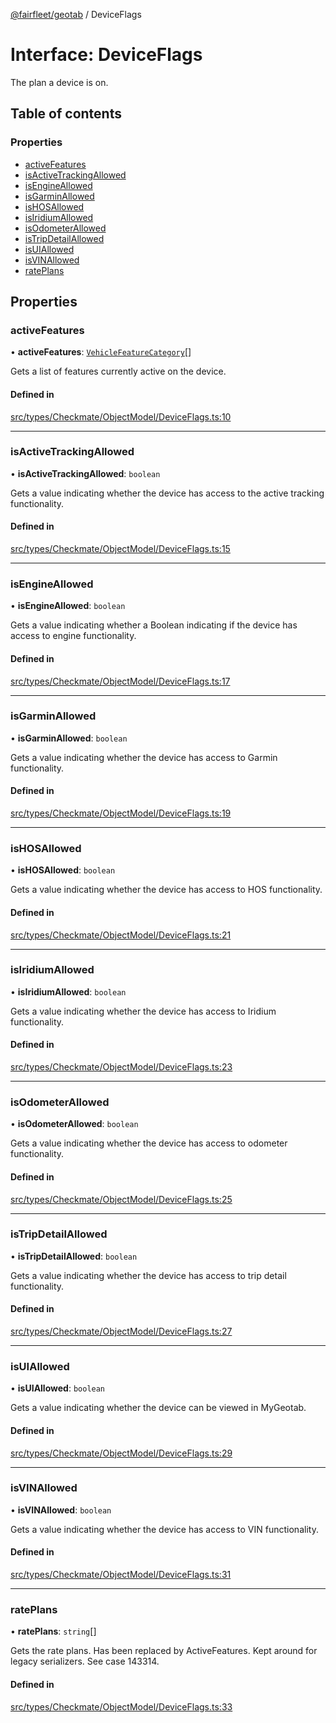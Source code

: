 [@fairfleet/geotab](../README.md) / DeviceFlags

# Interface: DeviceFlags

The plan a device is on.

## Table of contents

### Properties

- [activeFeatures](DeviceFlags.md#activefeatures)
- [isActiveTrackingAllowed](DeviceFlags.md#isactivetrackingallowed)
- [isEngineAllowed](DeviceFlags.md#isengineallowed)
- [isGarminAllowed](DeviceFlags.md#isgarminallowed)
- [isHOSAllowed](DeviceFlags.md#ishosallowed)
- [isIridiumAllowed](DeviceFlags.md#isiridiumallowed)
- [isOdometerAllowed](DeviceFlags.md#isodometerallowed)
- [isTripDetailAllowed](DeviceFlags.md#istripdetailallowed)
- [isUIAllowed](DeviceFlags.md#isuiallowed)
- [isVINAllowed](DeviceFlags.md#isvinallowed)
- [ratePlans](DeviceFlags.md#rateplans)

## Properties

### activeFeatures

• **activeFeatures**: [`VehicleFeatureCategory`](../README.md#vehiclefeaturecategory)[]

Gets a list of features currently active on the device.

#### Defined in

[src/types/Checkmate/ObjectModel/DeviceFlags.ts:10](https://github.com/fairfleet/geotab/blob/d57d931/src/types/Checkmate/ObjectModel/DeviceFlags.ts#L10)

___

### isActiveTrackingAllowed

• **isActiveTrackingAllowed**: `boolean`

Gets a value indicating whether the device has access to the active tracking
 functionality.

#### Defined in

[src/types/Checkmate/ObjectModel/DeviceFlags.ts:15](https://github.com/fairfleet/geotab/blob/d57d931/src/types/Checkmate/ObjectModel/DeviceFlags.ts#L15)

___

### isEngineAllowed

• **isEngineAllowed**: `boolean`

Gets a value indicating whether a Boolean indicating if the device has access to engine functionality.

#### Defined in

[src/types/Checkmate/ObjectModel/DeviceFlags.ts:17](https://github.com/fairfleet/geotab/blob/d57d931/src/types/Checkmate/ObjectModel/DeviceFlags.ts#L17)

___

### isGarminAllowed

• **isGarminAllowed**: `boolean`

Gets a value indicating whether the device has access to Garmin functionality.

#### Defined in

[src/types/Checkmate/ObjectModel/DeviceFlags.ts:19](https://github.com/fairfleet/geotab/blob/d57d931/src/types/Checkmate/ObjectModel/DeviceFlags.ts#L19)

___

### isHOSAllowed

• **isHOSAllowed**: `boolean`

Gets a value indicating whether the device has access to HOS functionality.

#### Defined in

[src/types/Checkmate/ObjectModel/DeviceFlags.ts:21](https://github.com/fairfleet/geotab/blob/d57d931/src/types/Checkmate/ObjectModel/DeviceFlags.ts#L21)

___

### isIridiumAllowed

• **isIridiumAllowed**: `boolean`

Gets a value indicating whether the device has access to Iridium functionality.

#### Defined in

[src/types/Checkmate/ObjectModel/DeviceFlags.ts:23](https://github.com/fairfleet/geotab/blob/d57d931/src/types/Checkmate/ObjectModel/DeviceFlags.ts#L23)

___

### isOdometerAllowed

• **isOdometerAllowed**: `boolean`

Gets a value indicating whether the device has access to odometer functionality.

#### Defined in

[src/types/Checkmate/ObjectModel/DeviceFlags.ts:25](https://github.com/fairfleet/geotab/blob/d57d931/src/types/Checkmate/ObjectModel/DeviceFlags.ts#L25)

___

### isTripDetailAllowed

• **isTripDetailAllowed**: `boolean`

Gets a value indicating whether the device has access to trip detail functionality.

#### Defined in

[src/types/Checkmate/ObjectModel/DeviceFlags.ts:27](https://github.com/fairfleet/geotab/blob/d57d931/src/types/Checkmate/ObjectModel/DeviceFlags.ts#L27)

___

### isUIAllowed

• **isUIAllowed**: `boolean`

Gets a value indicating whether the device can be viewed in MyGeotab.

#### Defined in

[src/types/Checkmate/ObjectModel/DeviceFlags.ts:29](https://github.com/fairfleet/geotab/blob/d57d931/src/types/Checkmate/ObjectModel/DeviceFlags.ts#L29)

___

### isVINAllowed

• **isVINAllowed**: `boolean`

Gets a value indicating whether the device has access to VIN functionality.

#### Defined in

[src/types/Checkmate/ObjectModel/DeviceFlags.ts:31](https://github.com/fairfleet/geotab/blob/d57d931/src/types/Checkmate/ObjectModel/DeviceFlags.ts#L31)

___

### ratePlans

• **ratePlans**: `string`[]

Gets the rate plans. Has been replaced by ActiveFeatures. Kept around for legacy serializers. See case 143314.

#### Defined in

[src/types/Checkmate/ObjectModel/DeviceFlags.ts:33](https://github.com/fairfleet/geotab/blob/d57d931/src/types/Checkmate/ObjectModel/DeviceFlags.ts#L33)
